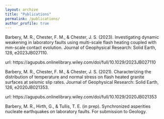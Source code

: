 ```yaml
---
layout: archive
title: "Publications"
permalink: /publications/
author_profile: true
---
```


<div>
      <div>
        <p>Barbery, M. R., Chester, F. M., & Chester, J. S. (2023). Investigating dynamic weakening in laboratory faults using multi-scale flash heating coupled with mm-scale contact evolution. Journal of Geophysical Research: Solid Earth, 128, e2023JB027110.</p>
        url: https://agupubs.onlinelibrary.wiley.com/doi/full/10.1029/2023JB027110
    </div>
</div>

<div>
  <div>
        <p>Barbery, M. R., Chester, F. M., & Chester, J. S. (2021). Characterizing the distribution of temperature and normal stress on flash heated granite surfaces at seismic slip rates. Journal of Geophysical Research: Solid Earth, 126, e2020JB021353.</p>
        url: https://agupubs.onlinelibrary.wiley.com/doi/full/10.1029/2020JB021353
    </div>
</div>

<div>
  <div>
        <p>Barbery, M. R., Hirth, G., & Tullis, T. E. (in prep). Synchronized asperities nucleate earthquakes on laboratory faults. For submission to Geology.</p>
    </div>
</div>
